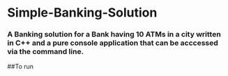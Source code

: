 # Simple-Banking-Solution

### A Banking solution for a Bank having 10 ATMs in a city written in C++ and a pure console application that can be acccessed via the command line. 

##To run
